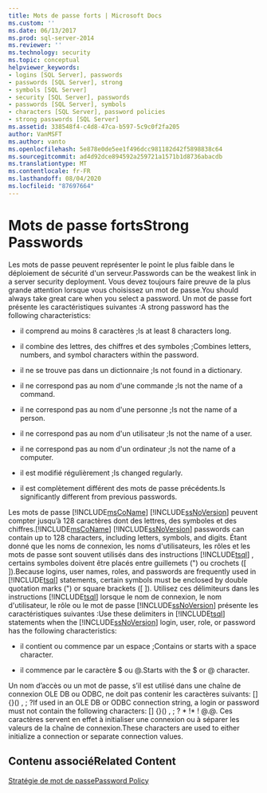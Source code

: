 ```yaml
---
title: Mots de passe forts | Microsoft Docs
ms.custom: ''
ms.date: 06/13/2017
ms.prod: sql-server-2014
ms.reviewer: ''
ms.technology: security
ms.topic: conceptual
helpviewer_keywords:
- logins [SQL Server], passwords
- passwords [SQL Server], strong
- symbols [SQL Server]
- security [SQL Server], passwords
- passwords [SQL Server], symbols
- characters [SQL Server], password policies
- strong passwords [SQL Server]
ms.assetid: 338548f4-c4d8-47ca-b597-5c9c0f2fa205
author: VanMSFT
ms.author: vanto
ms.openlocfilehash: 5e878e0de5ee1f496dcc981182d42f5898838c64
ms.sourcegitcommit: ad4d92dce894592a259721a1571b1d8736abacdb
ms.translationtype: MT
ms.contentlocale: fr-FR
ms.lasthandoff: 08/04/2020
ms.locfileid: "87697664"
---
```

# <a name="strong-passwords"></a><span data-ttu-id="7c816-102">Mots de passe forts</span><span class="sxs-lookup"><span data-stu-id="7c816-102">Strong Passwords</span></span>
  <span data-ttu-id="7c816-103">Les mots de passe peuvent représenter le point le plus faible dans le déploiement de sécurité d'un serveur.</span><span class="sxs-lookup"><span data-stu-id="7c816-103">Passwords can be the weakest link in a server security deployment.</span></span> <span data-ttu-id="7c816-104">Vous devez toujours faire preuve de la plus grande attention lorsque vous choisissez un mot de passe.</span><span class="sxs-lookup"><span data-stu-id="7c816-104">You should always take great care when you select a password.</span></span> <span data-ttu-id="7c816-105">Un mot de passe fort présente les caractéristiques suivantes :</span><span class="sxs-lookup"><span data-stu-id="7c816-105">A strong password has the following characteristics:</span></span>  
  
-   <span data-ttu-id="7c816-106">il comprend au moins 8 caractères ;</span><span class="sxs-lookup"><span data-stu-id="7c816-106">Is at least 8 characters long.</span></span>  
  
-   <span data-ttu-id="7c816-107">il combine des lettres, des chiffres et des symboles ;</span><span class="sxs-lookup"><span data-stu-id="7c816-107">Combines letters, numbers, and symbol characters within the password.</span></span>  
  
-   <span data-ttu-id="7c816-108">il ne se trouve pas dans un dictionnaire ;</span><span class="sxs-lookup"><span data-stu-id="7c816-108">Is not found in a dictionary.</span></span>  
  
-   <span data-ttu-id="7c816-109">il ne correspond pas au nom d'une commande ;</span><span class="sxs-lookup"><span data-stu-id="7c816-109">Is not the name of a command.</span></span>  
  
-   <span data-ttu-id="7c816-110">il ne correspond pas au nom d'une personne ;</span><span class="sxs-lookup"><span data-stu-id="7c816-110">Is not the name of a person.</span></span>  
  
-   <span data-ttu-id="7c816-111">il ne correspond pas au nom d'un utilisateur ;</span><span class="sxs-lookup"><span data-stu-id="7c816-111">Is not the name of a user.</span></span>  
  
-   <span data-ttu-id="7c816-112">il ne correspond pas au nom d'un ordinateur ;</span><span class="sxs-lookup"><span data-stu-id="7c816-112">Is not the name of a computer.</span></span>  
  
-   <span data-ttu-id="7c816-113">il est modifié régulièrement ;</span><span class="sxs-lookup"><span data-stu-id="7c816-113">Is changed regularly.</span></span>  
  
-   <span data-ttu-id="7c816-114">il est complètement différent des mots de passe précédents.</span><span class="sxs-lookup"><span data-stu-id="7c816-114">Is significantly different from previous passwords.</span></span>  
  
 <span data-ttu-id="7c816-115">Les mots de passe [!INCLUDE[msCoName](../../includes/msconame-md.md)] [!INCLUDE[ssNoVersion](../../includes/ssnoversion-md.md)] peuvent compter jusqu’à 128 caractères dont des lettres, des symboles et des chiffres.</span><span class="sxs-lookup"><span data-stu-id="7c816-115">[!INCLUDE[msCoName](../../includes/msconame-md.md)] [!INCLUDE[ssNoVersion](../../includes/ssnoversion-md.md)] passwords can contain up to 128 characters, including letters, symbols, and digits.</span></span> <span data-ttu-id="7c816-116">Étant donné que les noms de connexion, les noms d'utilisateurs, les rôles et les mots de passe sont souvent utilisés dans des instructions [!INCLUDE[tsql](../../includes/tsql-md.md)] , certains symboles doivent être placés entre guillemets (") ou crochets ([ ]).</span><span class="sxs-lookup"><span data-stu-id="7c816-116">Because logins, user names, roles, and passwords are frequently used in [!INCLUDE[tsql](../../includes/tsql-md.md)] statements, certain symbols must be enclosed by double quotation marks (") or square brackets ([ ]).</span></span> <span data-ttu-id="7c816-117">Utilisez ces délimiteurs dans les instructions [!INCLUDE[tsql](../../includes/tsql-md.md)] lorsque le nom de connexion, le nom d'utilisateur, le rôle ou le mot de passe [!INCLUDE[ssNoVersion](../../includes/ssnoversion-md.md)] présente les caractéristiques suivantes :</span><span class="sxs-lookup"><span data-stu-id="7c816-117">Use these delimiters in [!INCLUDE[tsql](../../includes/tsql-md.md)] statements when the [!INCLUDE[ssNoVersion](../../includes/ssnoversion-md.md)] login, user, role, or password has the following characteristics:</span></span>  
  
-   <span data-ttu-id="7c816-118">il contient ou commence par un espace ;</span><span class="sxs-lookup"><span data-stu-id="7c816-118">Contains or starts with a space character.</span></span>  
  
-   <span data-ttu-id="7c816-119">il commence par le caractère $ ou \@.</span><span class="sxs-lookup"><span data-stu-id="7c816-119">Starts with the $ or \@ character.</span></span>  
  
 <span data-ttu-id="7c816-120">Un nom d’accès ou un mot de passe, s’il est utilisé dans une chaîne de connexion OLE DB ou ODBC, ne doit pas contenir les caractères suivants: [] {}() , ; ?</span><span class="sxs-lookup"><span data-stu-id="7c816-120">If used in an OLE DB or ODBC connection string, a login or password must not contain the following characters: [] {}() , ; ?</span></span> <span data-ttu-id="7c816-121">\* !</span><span class="sxs-lookup"><span data-stu-id="7c816-121">\* !</span></span> <span data-ttu-id="7c816-122">\@.</span><span class="sxs-lookup"><span data-stu-id="7c816-122">\@.</span></span> <span data-ttu-id="7c816-123">Ces caractères servent en effet à initialiser une connexion ou à séparer les valeurs de la chaîne de connexion.</span><span class="sxs-lookup"><span data-stu-id="7c816-123">These characters are used to either initialize a connection or separate connection values.</span></span>  
  
## <a name="related-content"></a><span data-ttu-id="7c816-124">Contenu associé</span><span class="sxs-lookup"><span data-stu-id="7c816-124">Related Content</span></span>  
 [<span data-ttu-id="7c816-125">Stratégie de mot de passe</span><span class="sxs-lookup"><span data-stu-id="7c816-125">Password Policy</span></span>](password-policy.md)  
  
  

